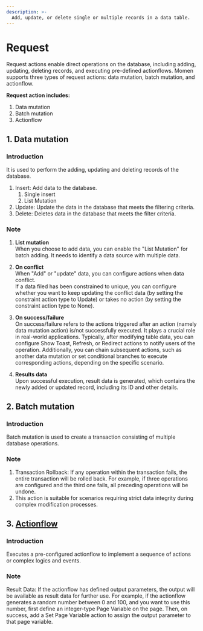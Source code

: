 ```yaml
---
description: >-
  Add, update, or delete single or multiple records in a data table.
---
```

# Request
Request actions enable direct operations on the database, including adding, updating, deleting records, and executing pre-defined actionflows. Momen supports three types of request actions: data mutation, batch mutation, and actionflow.

**Request action includes:**
1. Data mutation
2. Batch mutation
3. Actionflow

## 1. Data mutation 

### Introduction
It is used to perform the adding, updating and deleting records of the database.
1. Insert: Add data to the database.
   1. Single insert
   2. List Mutation
2. Update: Update the data in the database that meets the filtering criteria.
3. Delete: Deletes data in the database that meets the filter criteria.

### Note

1. **List mutation** <br>
When you choose to add data, you can enable the "List Mutation" for batch adding. It needs to identify a data source with multiple data.

2. **On conflict** <br>
When "Add" or "update" data, you can configure actions when data conflict.<br>
If a data filed has been constrained to unique, you can configure whether you want to keep updating the conflict data (by setting the constraint action type to Update) or takes no action (by setting the constraint action type to None).

3. **On success/failure** <br>
On success/failure refers to the actions triggered after an action (namely data mutation action) is/not successfully executed. It plays a crucial role in real-world applications. Typically, after modifying table data, you can configure Show Toast, Refresh, or Redirect actions to notify users of the operation. Additionally, you can chain subsequent actions, such as another data mutation or set conditional branches to execute corresponding actions, depending on the specific scenario.

4. **Results data** <br>
Upon successful execution, result data is generated, which contains the newly added or updated record, including its ID and other details.

## 2. Batch mutation

### Introduction
Batch mutation is used to create a transaction consisting of multiple database operations.

### Note
1. Transaction Rollback: If any operation within the transaction fails, the entire transaction will be rolled back. For example, if three operations are configured and the third one fails, all preceding operations will be undone.
2. This action is suitable for scenarios requiring strict data integrity during complex modification processes.

## 3. [Actionflow](./actionflow/basics.md)

### Introduction
Executes a pre-configured actionflow to implement a sequence of actions or complex logics and events.

### Note
Result Data: If the actionflow has defined output parameters, the output will be available as result data for further use. For example, if the actionflow generates a random number between 0 and 100, and you want to use this number, first define an integer-type Page Variable on the page. Then, on success, add a Set Page Variable action to assign the output parameter to that page variable.